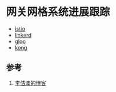 <!-- toc -->
# 网关网格系统进展跟踪

* [istio](https://istio.io/news/)
* [linkerd](https://linkerd.io/)
* [gloo](https://gloo.solo.io/)
* [kong](https://konghq.com/)

## 参考

1. [李佶澳的博客][1]

[1]: https://www.lijiaocn.com "李佶澳的博客"
